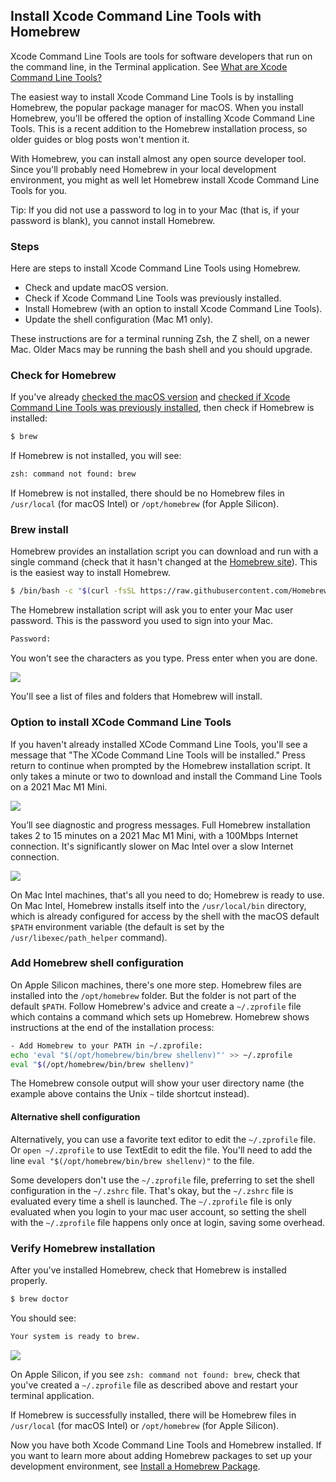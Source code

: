 ## Install Xcode Command Line Tools with Homebrew

Xcode Command Line Tools are tools for software developers that run on the command line, in the Terminal application. See [What are Xcode Command Line Tools?](/commandlinetools/index.html)

The easiest way to install Xcode Command Line Tools is by installing Homebrew, the popular package manager for macOS. When you install Homebrew, you'll be offered the option of installing Xcode Command Line Tools. This is a recent addition to the Homebrew installation process, so older guides or blog posts won't mention it.

With Homebrew, you can install almost any open source developer tool. Since you'll probably need Homebrew in your local development environment, you might as well let Homebrew install Xcode Command Line Tools for you.

Tip: If you did not use a password to log in to your Mac (that is, if your password is blank), you cannot install Homebrew.

### Steps

Here are steps to install Xcode Command Line Tools using Homebrew.
- Check and update macOS version.
- Check if Xcode Command Line Tools was previously installed.
- Install Homebrew (with an option to install Xcode Command Line Tools).
- Update the shell configuration (Mac M1 only).

These instructions are for a terminal running Zsh, the Z shell, on a newer Mac. Older Macs may be running the bash shell and you should upgrade.

### Check for Homebrew


If you've already [checked the macOS version](/commandlinetools/1.html) and [checked if Xcode Command Line Tools was previously installed](/commandlinetools/2.html), then check if Homebrew is installed:

```bash
$ brew
```

If Homebrew is not installed, you will see:

```bash
zsh: command not found: brew
```

If Homebrew is not installed, there should be no Homebrew files in  `/usr/local` (for macOS Intel) or `/opt/homebrew` (for Apple Silicon).

### Brew install

Homebrew provides an installation script you can download and run with a single command (check that it hasn't changed at the [Homebrew site](https://brew.sh/)). This is the easiest way to install Homebrew.

```bash
$ /bin/bash -c "$(curl -fsSL https://raw.githubusercontent.com/Homebrew/install/HEAD/install.sh)"
```

The Homebrew installation script will ask you to enter your Mac user password. This is the password you used to sign into your Mac.

```bash
Password:
```

You won't see the characters as you type. Press enter when you are done.

![](/assets/images/ruby/homebrew-enter-password.png)

You'll see a list of files and folders that Homebrew will install.

### Option to install XCode Command Line Tools

If you haven't already installed XCode Command Line Tools, you'll see a message that "The XCode Command Line Tools will be installed." Press return to continue when prompted by the Homebrew installation script. It only takes a minute or two to download and install the Command Line Tools on a 2021 Mac M1 Mini.

![](/assets/images/ruby/install-homebrew.png)

You’ll see diagnostic and progress messages. Full Homebrew installation takes 2 to 15 minutes on a 2021 Mac M1 Mini, with a 100Mbps Internet connection. It's significantly slower on Mac Intel over a slow Internet connection.

![](/assets/images/ruby/homebrew-complete.png)

On Mac Intel machines, that's all you need to do; Homebrew is ready to use. On Mac Intel, Homebrew installs itself into the `/usr/local/bin` directory, which is already configured for access by the shell with the macOS default `$PATH` environment variable (the default is set by the `/usr/libexec/path_helper` command).

### Add Homebrew shell configuration

On Apple Silicon machines, there's one more step. Homebrew files are installed into the `/opt/homebrew` folder. But the folder is not part of the default `$PATH`. Follow Homebrew's advice and create a `~/.zprofile` file which contains a command which sets up Homebrew. Homebrew shows instructions at the end of the installation process:

```bash
- Add Homebrew to your PATH in ~/.zprofile:
echo 'eval "$(/opt/homebrew/bin/brew shellenv)"' >> ~/.zprofile
eval "$(/opt/homebrew/bin/brew shellenv)"
```

The Homebrew console output will show your user directory name (the example above contains the Unix `~` tilde shortcut instead).

#### Alternative shell configuration

Alternatively, you can use a favorite text editor to edit the `~/.zprofile` file. Or `open ~/.zprofile` to use TextEdit to edit the file. You'll need to add the line `eval "$(/opt/homebrew/bin/brew shellenv)"` to the file.

Some developers don't use the `~/.zprofile` file, preferring to set the shell configuration in the `~/.zshrc` file. That's okay, but the  `~/.zshrc` file is evaluated every time a shell is launched. The `~/.zprofile` file is only evaluated when you login to your mac user account, so setting the shell with the `~/.zprofile` file happens only once at login, saving some overhead.

### Verify Homebrew installation

After you've installed Homebrew, check that Homebrew is installed properly.

```bash
$ brew doctor
```

You should see:

```bash
Your system is ready to brew.
```

![](/assets/images/ruby/brew-doctor.png)

On Apple Silicon, if you see `zsh: command not found: brew`, check that you've created a `~/.zprofile` file as described above and restart your terminal application.

If Homebrew is successfully installed, there will be Homebrew files in  `/usr/local` (for macOS Intel) or `/opt/homebrew` (for Apple Silicon).

Now you have both Xcode Command Line Tools and Homebrew installed. If you want to learn more about adding Homebrew packages to set up your development environment, see [Install a Homebrew Package](/homebrew/6.html).

